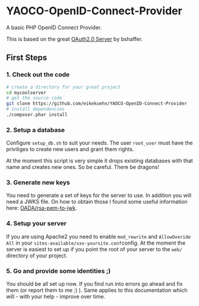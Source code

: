 # YAOCO-OpenID-Connect-Provider

A basic PHP OpenID Connect Provider.

This is based on the great [OAuth2.0 Server](https://bshaffer.github.io/oauth2-server-php-docs/) by bshaffer.

## First Steps

### 1. Check out the code

```bash
# create a directory for your great project
cd mycoolserver
# get the source code
git clone https://github.com/eikekuehn/YAOCO-OpenID-Connect-Provider
# install dependencies
./composer.phar install
```

### 2. Setup a database

Configure `setup_db.sh` to suit your needs. The user `root_user` must have the priviliges to create new users and grant them rights.

At the moment this script is very simple it drops existing databases with that name and creates new ones. So be careful. There be dragons!
    
### 3. Generate new keys

You need to generate a set of keys for the server to use. In addition you will need a JWKS file. On how to obtain those I found some useful information here: [OADA/rsa-pem-to-jwk](https://github.com/OADA/rsa-pem-to-jwk).

### 4. Setup your server

If you are using Apache2 you need to enable `mod_rewrite` and `AllowOveride All` in your `sites-available/xxx-yoursite.conf`config. At the moment the server is easiest to set up if you point the root of your server to the `web/` directory of your project.

### 5. Go and provide some identities ;)

You should be all set up now. If you find run into errors go ahead and fix them (or report them to me ;) ). Same applies to this documentation which will - with your help - improve over time.
